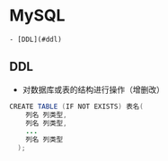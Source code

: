 # MySQL
    - [DDL](#ddl)



## DDL
* 对数据库或表的结构进行操作（增删改）
```java
CREATE TABLE (IF NOT EXISTS) 表名(
    列名 列类型,
    列名 列类型,
    ...
    列名 列类型
  );
```
